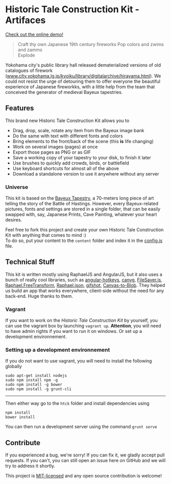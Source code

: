 # Historic Tale Construction Kit - Artifaces

[Check out the online demo!](http://artifaces.leschatscosmiques.net)

> Craft thy own Japanese 19th century fireworks 
> Pop colors and zwims and zamms  
> Explode 

Yokohama city's public library hall released dematerialized versions of old catalogues of firework (www.city.yokohama.lg.jp/kyoiku/library/digitalarchive/hirayama.html).
We could not resist the urge of detouring them to offer everyone the beautiful experience of Japanese fireworkks, with a little help from the team that conceived the generator of medieval Bayeux tapestries.

## Features
This brand new Historic Tale Construction Kit allows you to
* Drag, drop, scale, rotate any item from the Bayeux image bank
* Do the same with text with different fonts and colors
* Bring elements to the front/back of the scene (this **is** life changing)
* Work on several images (pages) at once
* Export those pages as PNG or as GIF
* Save a working copy of your tapestry to your disk, to finish it later
* Use brushes to quickly add crowds, birds, or battlefield
* Use keyboard shortcuts for almost all of the above
* Download a standalone version to use it anywhere without any server

### Universe
This kit is based on the [Bayeux Tapestry](http://www.bayeuxmuseum.com/en/la_tapisserie_de_bayeux_en.html), a 70-meters long piece of art telling the story of the Battle of Hastings. However, every Bayeux-related pictures, fonts and settings are stored in a single folder, that can be easily swapped with, say, Japanese Prints, Cave Painting, whatever your heart desires.

Feel free to fork this project and create your own Historic Tale Construction Kit with anything that comes to mind :)  
To do so, put your content to the ``content`` folder and index it in the [config.js](https://github.com/htck/bayeux/blob/master/htck/app/content/config.js) file.

## Technical Stuff
This kit is written mostly using RaphaelJS and AngularJS, but it also uses a bunch of really cool libraries, such as [angular-hotkeys](https://github.com/chieffancypants/angular-hotkeys), [canvg](https://github.com/gabelerner/canvg), [FileSaver.js](https://github.com/eligrey/FileSaver.js), [Raphael.FreeTransform](https://github.com/AliasIO/Raphael.FreeTransform), [Raphael.json](https://github.com/AliasIO/Raphael.JSON), [gifshot](https://github.com/yahoo/gifshot), [Canvas-to-Blob](https://github.com/blueimp/JavaScript-Canvas-to-Blob). They helped us build an app that works everywhere, client-side without the need for any back-end. Huge thanks to them.

### Vagrant
If you want to work on the _Historic Tale Construction Kit_ by yourself, you can use the vagrant box by launching ``vagrant up``. **Attention**, you will need to have admin rights if you want to run it on windows. Or set up a development environnement.

### Setting up a development environnement
If you do not want to use vagrant, you will need to install the following globally
```
sudo apt-get install nodejs
sudo npm install npm -g
sudo npm install -g bower
sudo npm install -g grunt-cli
```

------

Then either way go to the ``htck`` folder and install dependencies using
```
npm install
bower install
```
You can then run a development server using the command ``grunt serve``

## Contribute
If you experienced a bug, we're sorry! If you can fix it, we gladly accept pull requests. If you can't, you can still open an issue here on GitHub and we will try to address it shortly.

This project is [MIT-licensed](https://github.com/htck/bayeux/blob/master/LICENSE) and any open source contribution is welcome!
